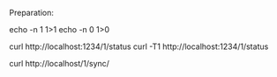 Preparation:

 echo -n 1 1>1
 echo -n 0 1>0

 curl http://localhost:1234/1/status
 curl -T1 http://localhost:1234/1/status
 
 curl http://localhost/1/sync/


